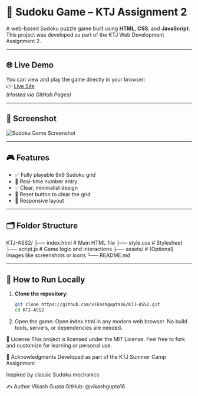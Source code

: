 # 🧩 Sudoku Game – KTJ Assignment 2

A web-based Sudoku puzzle game built using **HTML**, **CSS**, and **JavaScript**. This project was developed as part of the KTJ Web Development Assignment 2.

---

## 🌐 Live Demo

You can view and play the game directly in your browser:  
👉 [Live Site](https://vikashgupta16.github.io/KTJ-ASS2/)  
*(Hosted via GitHub Pages)*

---

## 📸 Screenshot

![Sudoku Game Screenshot](./assets/screenshot.png)  

---

## 🎮 Features

- ✅ Fully playable 9x9 Sudoku grid
- 🧠 Real-time number entry
- 💡 Clear, minimalist design
- 🧽 Reset button to clear the grid
- 📱 Responsive layout

---

## 🗂️ Folder Structure

KTJ-ASS2/
├── index.html # Main HTML file
├── style.css # Stylesheet
├── script.js # Game logic and interactions
├── assets/ # (Optional) Images like screenshots or icons
└── README.md


---

## 🚀 How to Run Locally

1. **Clone the repository**:
   ```bash
   git clone https://github.com/vikashgupta16/KTJ-ASS2.git
   cd KTJ-ASS2 
2. Open the game:
Open index.html in any modern web browser.
No build tools, servers, or dependencies are needed.

📄 License
This project is licensed under the MIT License.
Feel free to fork and customize for learning or personal use.

🙌 Acknowledgments
Developed as part of the KTJ Summer Camp Assignment

Inspired by classic Sudoku mechanics

✍️ Author
Vikash Gupta
GitHub: @vikashgupta16
